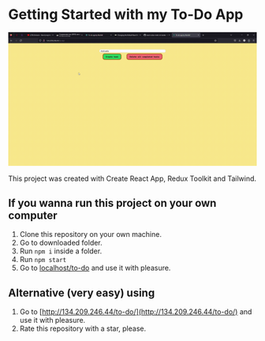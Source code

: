# Getting Started with my To-Do App

![video.gif](video.gif)

This project was created with Create React App, Redux Toolkit and Tailwind.

## If you wanna run this project on your own computer
1. Clone this repository on your own machine.
2. Go to downloaded folder.
3. Run <code>npm i</code> inside a folder.
4. Run <code>npm start</code>
5. Go to [localhost/to-do](localhost:3000/to-do) and use it with pleasure.


## Alternative (very easy) using
1. Go to [http://134.209.246.44/to-do/](http://134.209.246.44/to-do/) and use it with pleasure.
2. Rate this repository with a star, please.